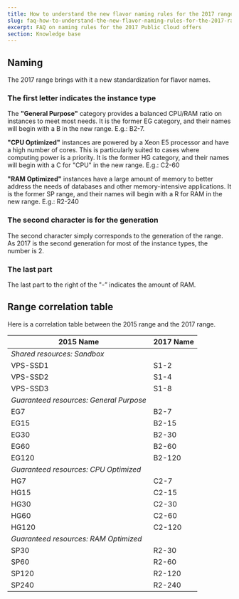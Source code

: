 ```yaml
---
title: How to understand the new flavor naming rules for the 2017 range?
slug: faq-how-to-understand-the-new-flavor-naming-rules-for-the-2017-range
excerpt: FAQ on naming rules for the 2017 Public Cloud offers
section: Knowledge base
---
```



## Naming
The 2017 range brings with it a new standardization for flavor names.


### The first letter indicates the instance type
The **"General Purpose"** category provides a balanced CPU/RAM ratio on instances to meet most needs. It is the former EG category, and their names will begin with a B in the new range. E.g.: B2-7.

**"CPU Optimized"** instances are powered by a Xeon E5 processor and have a high number of cores. This is particularly suited to cases where computing power is a priority. It is the former HG category, and their names will begin with a C for "CPU" in the new range. E.g.: C2-60

**"RAM Optimized"** instances have a large amount of memory to better address the needs of databases and other memory-intensive applications. It is the former SP range, and their names will begin with a R for RAM in the new range. E.g.: R2-240


### The second character is for the generation
The second character simply corresponds to the generation of the range. As 2017 is the second generation for most of the instance types, the number is 2.


### The last part
The last part to the right of the "-” indicates the amount of RAM.


## Range correlation table
Here is a correlation table between the 2015 range and the 2017 range.

|2015 Name|2017 Name|
|---|---|
|*Shared resources: Sandbox*||
|VPS-SSD1|S1-2|
|VPS-SSD2|S1-4|
|VPS-SSD3|S1-8|
|*Guaranteed resources: General Purpose*||
|EG7|B2-7|
|EG15|B2-15|
|EG30|B2-30|
|EG60|B2-60|
|EG120|B2-120|
|*Guaranteed resources: CPU Optimized*||
|HG7|C2-7|
|HG15|C2-15|
|HG30|C2-30|
|HG60|C2-60|
|HG120|C2-120|
|*Guaranteed resources: RAM Optimized*||
|SP30|R2-30|
|SP60|R2-60|
|SP120|R2-120|
|SP240|R2-240|